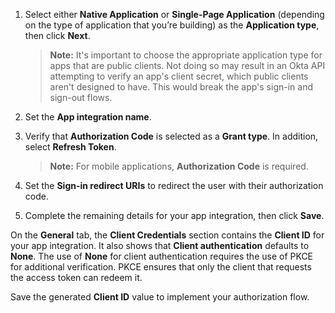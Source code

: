 1. Select either **Native Application** or **Single-Page Application** (depending on the type of application that you’re building) as the **Application type**, then click **Next**.

    > **Note:** It's important to choose the appropriate application type for apps that are public clients. Not doing so may result in an Okta API attempting to verify an app's client secret, which public clients aren't designed to have. This would break the app's sign-in and sign-out flows.

1. Set the **App integration name**.
1. Verify that **Authorization Code** is selected as a **Grant type**. In addition, select **Refresh Token**.

    > **Note:** For mobile applications, **Authorization Code** is required.

1. Set the **Sign-in redirect URIs** to redirect the user with their authorization code.
1. Complete the remaining details for your app integration, then click **Save**.

On the **General** tab, the **Client Credentials** section contains the **Client ID** for your app integration. It also shows that **Client authentication** defaults to **None**. The use of **None** for client authentication requires the use of PKCE for additional verification. PKCE ensures that only the client that requests the access token can redeem it.

Save the generated **Client ID** value to implement your authorization flow.

